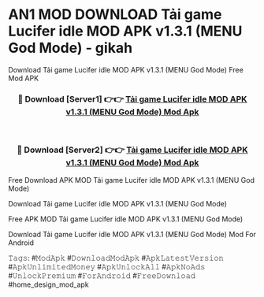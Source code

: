 # AN1 MOD DOWNLOAD Tải game Lucifer idle MOD APK v1.3.1 (MENU God Mode) - gikah
Download Tải game Lucifer idle MOD APK v1.3.1 (MENU God Mode) Free Mod APK

<div align="center">
<h3>🔴 Download [Server1] 👉👉 <a href="https://apk-comot.site?title=Tải_game_Lucifer_idle_MOD_APK_v1.3.1_(MENU_God_Mode)">Tải game Lucifer idle MOD APK v1.3.1 (MENU God Mode) Mod Apk</a></h3><br>

<h3>🔴 Download [Server2] 👉👉 <a href="https://apk-comot.site?title=Tải_game_Lucifer_idle_MOD_APK_v1.3.1_(MENU_God_Mode)">Tải game Lucifer idle MOD APK v1.3.1 (MENU God Mode) Mod Apk</a></h3>
</div>


Free Download APK MOD Tải game Lucifer idle MOD APK v1.3.1 (MENU God Mode)

Download Tải game Lucifer idle MOD APK v1.3.1 (MENU God Mode) 

Free APK MOD Tải game Lucifer idle MOD APK v1.3.1 (MENU God Mode) 

Download Tải game Lucifer idle MOD APK v1.3.1 (MENU God Mode) Mod For Android

𝚃𝚊𝚐𝚜: #𝙼𝚘𝚍𝙰𝚙𝚔 #𝙳𝚘𝚠𝚗𝚕𝚘𝚊𝚍𝙼𝚘𝚍𝙰𝚙𝚔 #𝙰𝚙𝚔𝙻𝚊𝚝𝚎𝚜𝚝𝚅𝚎𝚛𝚜𝚒𝚘𝚗 #𝙰𝚙𝚔𝚄𝚗𝚕𝚒𝚖𝚒𝚝𝚎𝚍𝙼𝚘𝚗𝚎𝚢 #𝙰𝚙𝚔𝚄𝚗𝚕𝚘𝚌𝚔𝙰𝚕𝚕 #𝙰𝚙𝚔𝙽𝚘𝙰𝚍𝚜 #𝚄𝚗𝚕𝚘𝚌𝚔𝙿𝚛𝚎𝚖𝚒𝚞𝚖 #𝙵𝚘𝚛𝙰𝚗𝚍𝚛𝚘𝚒𝚍 #𝙵𝚛𝚎𝚎𝙳𝚘𝚠𝚗𝚕𝚘𝚊𝚍 #home_design_mod_apk